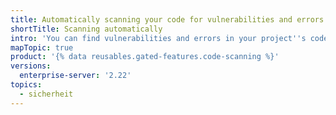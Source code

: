 ```yaml
---
title: Automatically scanning your code for vulnerabilities and errors
shortTitle: Scanning automatically
intro: 'You can find vulnerabilities and errors in your project''s code on {% data variables.product.prodname_dotcom %}.'
mapTopic: true
product: '{% data reusables.gated-features.code-scanning %}'
versions:
  enterprise-server: '2.22'
topics:
  - sicherheit
---
```


